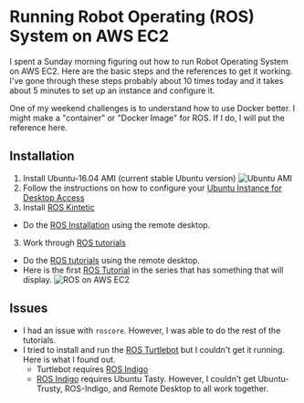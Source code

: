 # Running Robot Operating (ROS) System on AWS EC2

I spent a Sunday morning figuring out how to run Robot Operating System on AWS EC2. Here are the basic steps and the references to get it working. I've gone through these steps probably about 10 times today and it takes about 5 minutes to set up an instance and configure it.

One of my weekend challenges is to understand how to use Docker better. I might make a "container" or "Docker Image" for ROS. If I do, I will put the reference here.

## Installation
1. Install Ubuntu-16.04 AMI (current stable Ubuntu version)
![Ubuntu AMI](http://www.sequentropy.com/wp-content/uploads/2018/04/EC2-AMI.jpg)
2. Follow the instructions on how to configure your [Ubuntu Instance for Desktop Access](http://brianstankiewicz.com/2018/04/07/tutorial-connecting-to-aws-ec2-ubuntu-desktop/)
2. Install [ROS Kintetic](http://wiki.ros.org/kinetic/Installation/Ubuntu)
  * Do the [ROS Installation](http://wiki.ros.org/kinetic/Installation/Ubuntu) using the remote desktop.
3. Work through [ROS tutorials](http://wiki.ros.org/ROS/Tutorials)
  * Do the [ROS tutorials](http://wiki.ros.org/ROS/Tutorials) using the remote desktop.
  * Here is the first [ROS Tutorial](http://wiki.ros.org/ROS/Tutorials/UnderstandingTopics) in the series that has something that will display.
![ROS on AWS EC2](http://www.sequentropy.com/wp-content/uploads/2018/04/ROS-EC2-DemoRunning.jpg)

## Issues

* I had an issue with ```roscore```. However, I was able to do the rest of the tutorials.
* I tried to install and run the [ROS Turtlebot](http://wiki.ros.org/turtlebot/Tutorials/indigo/Turtlebot%20Installation) but I couldn't get it running. Here is what I found out.
  * Turtlebot requires [ROS Indigo](http://wiki.ros.org/indigo/Installation/Ubuntu)
  * [ROS Indigo](http://wiki.ros.org/indigo/Installation/Ubuntu) requires Ubuntu Tasty. However, I couldn't get Ubuntu-Trusty, ROS-Indigo, and Remote Desktop to all work together.
